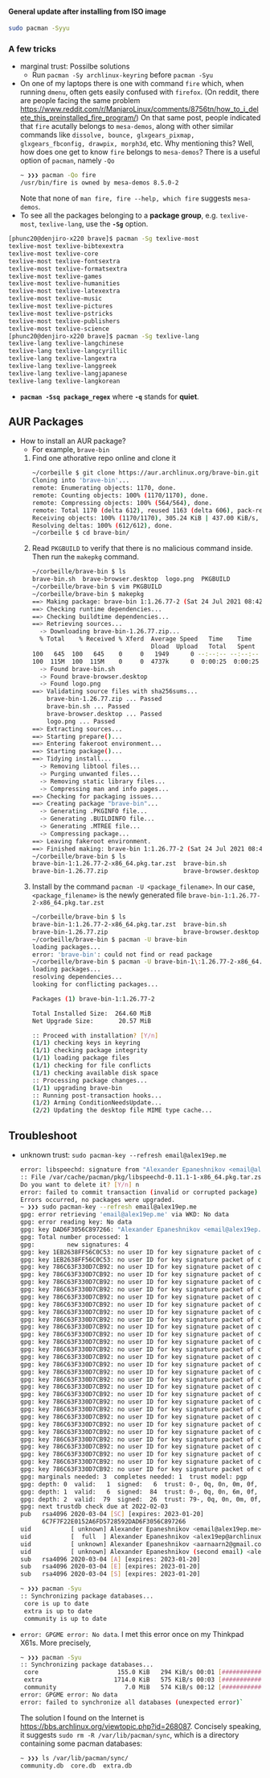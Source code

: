 #### General update after installing from ISO image
```bash
sudo pacman -Syyu
```



### A few tricks
- marginal trust: Possilbe solutions
  - Run `pacman -Sy archlinux-keyring` before `pacman -Syu`
- On one of my laptops there is one with command `fire` which, when running
  `dmenu`, often gets easily confused with `firefox`. (On reddit, there
  are people facing the same problem <https://www.reddit.com/r/ManjaroLinux/comments/8756tn/how_to_i_delete_this_preinstalled_fire_program/>)
  On that same post, people indicated that `fire` acutally belongs to `mesa-demos`,
  along with other similar commands like
  `dissolve, bounce, glxgears_pixmap, glxgears_fbconfig, drawpix, morph3d`, etc.
  Why mentioning this? Well, how does one get to know `fire` belongs to `mesa-demos`?
  There is a useful option of `pacman`, namely `-Qo`
  ```bash
  ~ ❯❯❯ pacman -Qo fire
  /usr/bin/fire is owned by mesa-demos 8.5.0-2
  ```
  Note that none of `man fire, fire --help, which fire` suggests `mesa-demos`.
- To see all the packages belonging to a **package group**, e.g. <code>texlive-most</code>, <code>texlive-lang</code>, use the <code><b>-Sg</b></code> option.
```bash
[phunc20@denjiro-x220 brave]$ pacman -Sg texlive-most
texlive-most texlive-bibtexextra
texlive-most texlive-core
texlive-most texlive-fontsextra
texlive-most texlive-formatsextra
texlive-most texlive-games
texlive-most texlive-humanities
texlive-most texlive-latexextra
texlive-most texlive-music
texlive-most texlive-pictures
texlive-most texlive-pstricks
texlive-most texlive-publishers
texlive-most texlive-science
[phunc20@denjiro-x220 brave]$ pacman -Sg texlive-lang
texlive-lang texlive-langchinese
texlive-lang texlive-langcyrillic
texlive-lang texlive-langextra
texlive-lang texlive-langgreek
texlive-lang texlive-langjapanese
texlive-lang texlive-langkorean
```
- <code><b>pacman -Ssq package_regex</b></code> where <code><b>-q</b></code> stands for <b>quiet</b>.


## AUR Packages
- How to install an AUR package?
  - For example, `brave-bin`
  01. Find one athorative repo online and clone it
      ```bash
      ~/corbeille $ git clone https://aur.archlinux.org/brave-bin.git
      Cloning into 'brave-bin'...
      remote: Enumerating objects: 1170, done.
      remote: Counting objects: 100% (1170/1170), done.
      remote: Compressing objects: 100% (564/564), done.
      remote: Total 1170 (delta 612), reused 1163 (delta 606), pack-reused 0
      Receiving objects: 100% (1170/1170), 305.24 KiB | 437.00 KiB/s, done.
      Resolving deltas: 100% (612/612), done.
      ~/corbeille $ cd brave-bin/
      ```
  02. Read `PKGBUILD` to verify that there is no malicious command inside. Then run the `makepkg` command.
      ```bash
      ~/corbeille/brave-bin $ ls
      brave-bin.sh  brave-browser.desktop  logo.png  PKGBUILD
      ~/corbeille/brave-bin $ vim PKGBUILD
      ~/corbeille/brave-bin $ makepkg
      ==> Making package: brave-bin 1:1.26.77-2 (Sat 24 Jul 2021 08:42:11 PM +07)
      ==> Checking runtime dependencies...
      ==> Checking buildtime dependencies...
      ==> Retrieving sources...
        -> Downloading brave-bin-1.26.77.zip...
        % Total    % Received % Xferd  Average Speed   Time    Time     Time  Current
                                       Dload  Upload   Total   Spent    Left  Speed
      100   645  100   645    0     0   1949      0 --:--:-- --:--:-- --:--:--  1954
      100  115M  100  115M    0     0  4737k      0  0:00:25  0:00:25 --:--:-- 5660k
        -> Found brave-bin.sh
        -> Found brave-browser.desktop
        -> Found logo.png
      ==> Validating source files with sha256sums...
          brave-bin-1.26.77.zip ... Passed
          brave-bin.sh ... Passed
          brave-browser.desktop ... Passed
          logo.png ... Passed
      ==> Extracting sources...
      ==> Starting prepare()...
      ==> Entering fakeroot environment...
      ==> Starting package()...
      ==> Tidying install...
        -> Removing libtool files...
        -> Purging unwanted files...
        -> Removing static library files...
        -> Compressing man and info pages...
      ==> Checking for packaging issues...
      ==> Creating package "brave-bin"...
        -> Generating .PKGINFO file...
        -> Generating .BUILDINFO file...
        -> Generating .MTREE file...
        -> Compressing package...
      ==> Leaving fakeroot environment.
      ==> Finished making: brave-bin 1:1.26.77-2 (Sat 24 Jul 2021 08:42:46 PM +07)
      ~/corbeille/brave-bin $ ls
      brave-bin-1:1.26.77-2-x86_64.pkg.tar.zst  brave-bin.sh           logo.png  PKGBUILD
      brave-bin-1.26.77.zip                     brave-browser.desktop  pkg       src
      ```
  03. Install by the command `pacman -U <package_filename>`. In our case, `<package_filename>` is the newly generated file `brave-bin-1:1.26.77-2-x86_64.pkg.tar.zst`
      ```bash
      ~/corbeille/brave-bin $ ls
      brave-bin-1:1.26.77-2-x86_64.pkg.tar.zst  brave-bin.sh           logo.png  PKGBUILD
      brave-bin-1.26.77.zip                     brave-browser.desktop  pkg       src
      ~/corbeille/brave-bin $ pacman -U brave-bin
      loading packages...
      error: 'brave-bin': could not find or read package
      ~/corbeille/brave-bin $ pacman -U brave-bin-1\:1.26.77-2-x86_64.pkg.tar.zst
      loading packages...
      resolving dependencies...
      looking for conflicting packages...
      
      Packages (1) brave-bin-1:1.26.77-2
      
      Total Installed Size:  264.60 MiB
      Net Upgrade Size:       20.57 MiB
      
      :: Proceed with installation? [Y/n]
      (1/1) checking keys in keyring                                            [##########################################] 100%
      (1/1) checking package integrity                                          [##########################################] 100%
      (1/1) loading package files                                               [##########################################] 100%
      (1/1) checking for file conflicts                                         [##########################################] 100%
      (1/1) checking available disk space                                       [##########################################] 100%
      :: Processing package changes...
      (1/1) upgrading brave-bin                                                 [##########################################] 100%
      :: Running post-transaction hooks...
      (1/2) Arming ConditionNeedsUpdate...
      (2/2) Updating the desktop file MIME type cache...
      ```

## Troubleshoot
- unknown trust: `sudo pacman-key --refresh email@alex19ep.me`
  ```bash
  error: libspeechd: signature from "Alexander Epaneshnikov <email@alex19ep.me>" is unknown trust
  :: File /var/cache/pacman/pkg/libspeechd-0.11.1-1-x86_64.pkg.tar.zst is corrupted (invalid or corrupted package (PGP signature)).
  Do you want to delete it? [Y/n] n
  error: failed to commit transaction (invalid or corrupted package)
  Errors occurred, no packages were upgraded.
  ~ ❯❯❯ sudo pacman-key --refresh email@alex19ep.me
  gpg: error retrieving 'email@alex19ep.me' via WKD: No data
  gpg: error reading key: No data
  gpg: key DAD6F3056C897266: "Alexander Epaneshnikov <email@alex19ep.me>" 4 new signatures
  gpg: Total number processed: 1
  gpg:         new signatures: 4
  gpg: key 1EB2638FF56C0C53: no user ID for key signature packet of class 10
  gpg: key 1EB2638FF56C0C53: no user ID for key signature packet of class 10
  gpg: key 786C63F330D7CB92: no user ID for key signature packet of class 10
  gpg: key 786C63F330D7CB92: no user ID for key signature packet of class 10
  gpg: key 786C63F330D7CB92: no user ID for key signature packet of class 10
  gpg: key 786C63F330D7CB92: no user ID for key signature packet of class 10
  gpg: key 786C63F330D7CB92: no user ID for key signature packet of class 10
  gpg: key 786C63F330D7CB92: no user ID for key signature packet of class 10
  gpg: key 786C63F330D7CB92: no user ID for key signature packet of class 10
  gpg: key 786C63F330D7CB92: no user ID for key signature packet of class 10
  gpg: key 786C63F330D7CB92: no user ID for key signature packet of class 10
  gpg: key 786C63F330D7CB92: no user ID for key signature packet of class 10
  gpg: key 786C63F330D7CB92: no user ID for key signature packet of class 10
  gpg: key 786C63F330D7CB92: no user ID for key signature packet of class 10
  gpg: key 786C63F330D7CB92: no user ID for key signature packet of class 10
  gpg: key 786C63F330D7CB92: no user ID for key signature packet of class 10
  gpg: key 786C63F330D7CB92: no user ID for key signature packet of class 10
  gpg: key 786C63F330D7CB92: no user ID for key signature packet of class 10
  gpg: key 786C63F330D7CB92: no user ID for key signature packet of class 10
  gpg: key 786C63F330D7CB92: no user ID for key signature packet of class 10
  gpg: key 786C63F330D7CB92: no user ID for key signature packet of class 10
  gpg: key 786C63F330D7CB92: no user ID for key signature packet of class 10
  gpg: key 786C63F330D7CB92: no user ID for key signature packet of class 10
  gpg: key 786C63F330D7CB92: no user ID for key signature packet of class 10
  gpg: key 786C63F330D7CB92: no user ID for key signature packet of class 10
  gpg: key 786C63F330D7CB92: no user ID for key signature packet of class 10
  gpg: key 786C63F330D7CB92: no user ID for key signature packet of class 10
  gpg: key 786C63F330D7CB92: no user ID for key signature packet of class 10
  gpg: key 786C63F330D7CB92: no user ID for key signature packet of class 10
  gpg: key 786C63F330D7CB92: no user ID for key signature packet of class 10
  gpg: marginals needed: 3  completes needed: 1  trust model: pgp
  gpg: depth: 0  valid:   1  signed:   6  trust: 0-, 0q, 0n, 0m, 0f, 1u
  gpg: depth: 1  valid:   6  signed:  84  trust: 0-, 0q, 0n, 6m, 0f, 0u
  gpg: depth: 2  valid:  79  signed:  26  trust: 79-, 0q, 0n, 0m, 0f, 0u
  gpg: next trustdb check due at 2022-02-03
  pub   rsa4096 2020-03-04 [SC] [expires: 2023-01-20]
        6C7F7F22E0152A6FD5728592DAD6F3056C897266
  uid           [ unknown] Alexander Epaneshnikov <email@alex19ep.me>
  uid           [  full  ] Alexander Epaneshnikov <alex19ep@archlinux.org>
  uid           [ unknown] Alexander Epaneshnikov <aarnaarn2@gmail.com>
  uid           [ unknown] Alexander Epaneshnikov (second email) <alex19EP@yandex.ru>
  sub   rsa4096 2020-03-04 [A] [expires: 2023-01-20]
  sub   rsa4096 2020-03-04 [E] [expires: 2023-01-20]
  sub   rsa4096 2020-03-04 [S] [expires: 2023-01-20]
  
  ~ ❯❯❯ pacman -Syu
  :: Synchronizing package databases...
   core is up to date
   extra is up to date
   community is up to date
  
  ```
- `error: GPGME error: No data`. I met this error once on my Thinkpad X61s. More precisely,
  ```bash
  ~ ❯❯❯ pacman -Syu
  :: Synchronizing package databases...
   core                      155.0 KiB   294 KiB/s 00:01 [#############################] 100%
   extra                    1714.0 KiB   575 KiB/s 00:03 [#############################] 100%
   community                   7.0 MiB   574 KiB/s 00:12 [#############################] 100%
  error: GPGME error: No data
  error: failed to synchronize all databases (unexpected error)`
  ```
  The solution I found on the Internet is <https://bbs.archlinux.org/viewtopic.php?id=268087>. Concisely speaking, it suggests `sudo rm -R /var/lib/pacman/sync`, which is a
  directory containing some pacman databases:
  ```bash
  ~ ❯❯❯ ls /var/lib/pacman/sync/
  community.db  core.db  extra.db
  ```

